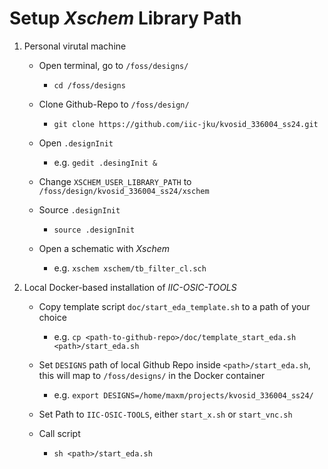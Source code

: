# Setup *Xschem* Library Path 

1. Personal virutal machine
    - Open terminal, go to `/foss/designs/`
        - `cd /foss/designs`
    - Clone Github-Repo to `/foss/design/`
        - `git clone https://github.com/iic-jku/kvosid_336004_ss24.git`
    - Open `.designInit`
        - e.g. `gedit .desingInit &`
    - Change `XSCHEM_USER_LIBRARY_PATH` to `/foss/design/kvosid_336004_ss24/xschem`

    - Source `.designInit`
        - `source .designInit`
    - Open a schematic with *Xschem*
        - e.g. `xschem xschem/tb_filter_cl.sch`

2. Local Docker-based installation of *IIC-OSIC-TOOLS*

    - Copy template script `doc/start_eda_template.sh` to a path of your choice 
        - e.g. `cp <path-to-github-repo>/doc/template_start_eda.sh <path>/start_eda.sh`

    - Set `DESIGNS` path of local Github Repo inside `<path>/start_eda.sh`, this will map to `/foss/designs/` in the Docker container
        - e.g. `export DESIGNS=/home/maxm/projects/kvosid_336004_ss24/`

    - Set Path to `IIC-OSIC-TOOLS`, either `start_x.sh` or `start_vnc.sh`

    - Call script
        - `sh <path>/start_eda.sh`
